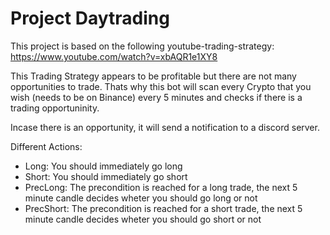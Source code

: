 # Project Daytrading

This project is based on the following youtube-trading-strategy: https://www.youtube.com/watch?v=xbAQR1e1XY8

This Trading Strategy appears to be profitable but there are not many opportunities to trade.
Thats why this bot will scan every Crypto that you wish (needs to be on Binance) every 5 minutes and checks if there is a trading opportuninity.

Incase there is an opportunity, it will send a notification to a discord server.

Different Actions:

  - Long: You should immediately go long
  - Short: You should immediately go short
  - PrecLong: The precondition is reached for a long trade, the next 5 minute candle decides wheter you should go long or not
  - PrecShort: The precondition is reached for a short trade, the next 5 minute candle decides wheter you should go short or not
